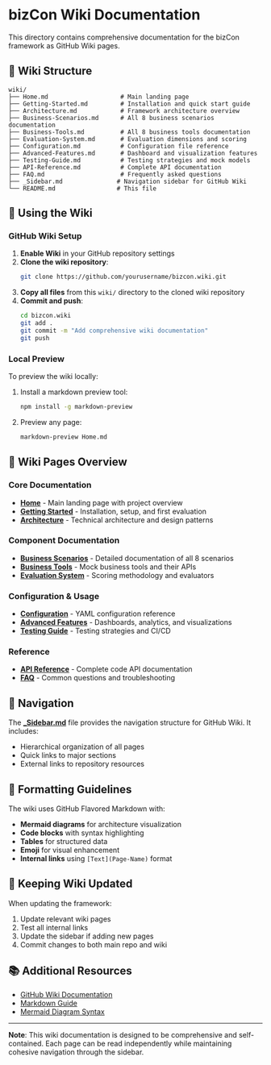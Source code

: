 # bizCon Wiki Documentation

This directory contains comprehensive documentation for the bizCon framework as GitHub Wiki pages.

## 📁 Wiki Structure

```
wiki/
├── Home.md                    # Main landing page
├── Getting-Started.md         # Installation and quick start guide
├── Architecture.md            # Framework architecture overview
├── Business-Scenarios.md      # All 8 business scenarios documentation
├── Business-Tools.md          # All 8 business tools documentation
├── Evaluation-System.md       # Evaluation dimensions and scoring
├── Configuration.md           # Configuration file reference
├── Advanced-Features.md       # Dashboard and visualization features
├── Testing-Guide.md           # Testing strategies and mock models
├── API-Reference.md           # Complete API documentation
├── FAQ.md                     # Frequently asked questions
├── _Sidebar.md               # Navigation sidebar for GitHub Wiki
└── README.md                 # This file
```

## 🚀 Using the Wiki

### GitHub Wiki Setup

1. **Enable Wiki** in your GitHub repository settings
2. **Clone the wiki repository**:
   ```bash
   git clone https://github.com/yourusername/bizcon.wiki.git
   ```
3. **Copy all files** from this `wiki/` directory to the cloned wiki repository
4. **Commit and push**:
   ```bash
   cd bizcon.wiki
   git add .
   git commit -m "Add comprehensive wiki documentation"
   git push
   ```

### Local Preview

To preview the wiki locally:

1. Install a markdown preview tool:
   ```bash
   npm install -g markdown-preview
   ```

2. Preview any page:
   ```bash
   markdown-preview Home.md
   ```

## 📝 Wiki Pages Overview

### Core Documentation
- **[Home](Home.md)** - Main landing page with project overview
- **[Getting Started](Getting-Started.md)** - Installation, setup, and first evaluation
- **[Architecture](Architecture.md)** - Technical architecture and design patterns

### Component Documentation
- **[Business Scenarios](Business-Scenarios.md)** - Detailed documentation of all 8 scenarios
- **[Business Tools](Business-Tools.md)** - Mock business tools and their APIs
- **[Evaluation System](Evaluation-System.md)** - Scoring methodology and evaluators

### Configuration & Usage
- **[Configuration](Configuration.md)** - YAML configuration reference
- **[Advanced Features](Advanced-Features.md)** - Dashboards, analytics, and visualizations
- **[Testing Guide](Testing-Guide.md)** - Testing strategies and CI/CD

### Reference
- **[API Reference](API-Reference.md)** - Complete code API documentation
- **[FAQ](FAQ.md)** - Common questions and troubleshooting

## 🔗 Navigation

The **[_Sidebar.md](_Sidebar.md)** file provides the navigation structure for GitHub Wiki. It includes:
- Hierarchical organization of all pages
- Quick links to major sections
- External links to repository resources

## 🎨 Formatting Guidelines

The wiki uses GitHub Flavored Markdown with:
- **Mermaid diagrams** for architecture visualization
- **Code blocks** with syntax highlighting
- **Tables** for structured data
- **Emoji** for visual enhancement
- **Internal links** using `[Text](Page-Name)` format

## 🔄 Keeping Wiki Updated

When updating the framework:
1. Update relevant wiki pages
2. Test all internal links
3. Update the sidebar if adding new pages
4. Commit changes to both main repo and wiki

## 📚 Additional Resources

- [GitHub Wiki Documentation](https://docs.github.com/en/communities/documenting-your-project-with-wikis)
- [Markdown Guide](https://www.markdownguide.org/)
- [Mermaid Diagram Syntax](https://mermaid-js.github.io/mermaid/)

---

**Note**: This wiki documentation is designed to be comprehensive and self-contained. Each page can be read independently while maintaining cohesive navigation through the sidebar.